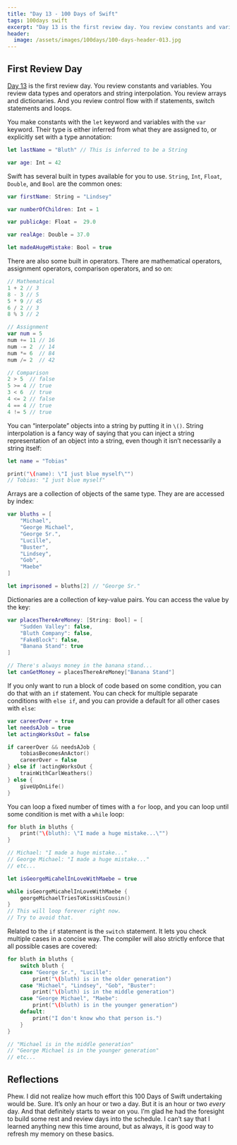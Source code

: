 ```yaml
---
title: "Day 13 - 100 Days of Swift"
tags: 100days swift
excerpt: "Day 13 is the first review day. You review constants and variables. You review data types and operators and string interpolation."
header:
  image: /assets/images/100days/100-days-header-013.jpg
---
```

## First Review Day
[Day 13](https://www.hackingwithswift.com/100/13) is the first review day. You review constants and variables. You review data types and operators and string interpolation. You review arrays and dictionaries. And you review control flow with if statements, switch statements and loops.

You make constants with the `let` keyword and variables with the `var` keyword. Their type is either inferred from what they are assigned to, or explicitly set with a type annotation:
```swift
let lastName = "Bluth" // This is inferred to be a String

var age: Int = 42
```

Swift has several built in types available for you to use. `String`, `Int`, `Float`, `Double`, and `Bool` are the common ones:
```swift
var firstName: String = "Lindsey"

var numberOfChildren: Int = 1

var publicAge: Float =  29.0

var realAge: Double = 37.0

let madeAHugeMistake: Bool = true
```

There are also some built in operators. There are mathematical operators, assignment operators, comparison operators, and so on:
```swift
// Mathematical
1 + 2 // 3
8 - 3 // 5
5 * 9 // 45
6 / 2 // 3
8 % 3 // 2

// Assignment
var num = 5
num += 11 // 16
num -= 2  // 14
num *= 6  // 84
num /= 2  // 42

// Comparison
2 > 5  // false
5 >= 4 // true
3 < 6  // true
4 <= 2 // false
4 == 4 // true
4 != 5 // true
```

You can “interpolate” objects into a string by putting it in `\()`. String interpolation is a fancy way of saying that you can inject a string representation of an object into a string, even though it isn’t necessarily a string itself:
```swift
let name = "Tobias"

print("\(name): \"I just blue myself\"")
// Tobias: "I just blue myself"
```

Arrays are a collection of objects of the same type. They are are accessed by index:
```swift
var bluths = [
    "Michael",
    "George Michael",
    "George Sr.",
    "Lucille",
    "Buster",
    "Lindsey",
    "Gob",
    "Maebe"
]

let imprisoned = bluths[2] // "George Sr."
```

Dictionaries are a collection of key-value pairs. You can access the value by the key:
```swift
var placesThereAreMoney: [String: Bool] = [
    "Sudden Valley": false,
    "Bluth Company": false,
    "FakeBlock": false,
    "Banana Stand": true
]

// There's always money in the banana stand...
let canGetMoney = placesThereAreMoney["Banana Stand"]
```

If you only want to run a block of code based on some condition, you can do that with an `if` statement. You can check for multiple separate conditions with `else if`, and you can provide a default for all other cases with `else`:
```swift
var careerOver = true
let needsAJob = true
let actingWorksOut = false

if careerOver && needsAJob {
    tobiasBecomesAnActor()
    careerOver = false
} else if !actingWorksOut {
    trainWithCarlWeathers()
} else {
    giveUpOnLife()
}
```

You can loop a fixed number of times with a `for` loop, and you can loop until some condition is met with a `while` loop:
```swift
for bluth in bluths {
    print("\(bluth): \"I made a huge mistake...\"")
}

// Michael: "I made a huge mistake..."
// George Michael: "I made a huge mistake..."
// etc...

let isGeorgeMicahelInLoveWithMaebe = true

while isGeorgeMicahelInLoveWithMaebe {
    georgeMichaelTriesToKissHisCousin()
}
// This will loop forever right now.
// Try to avoid that.
```

Related to the `if` statement is the `switch` statement. It lets you check multiple cases in a concise way. The compiler will also strictly enforce that all possible cases are covered:
```swift
for bluth in bluths {
    switch bluth {
    case "George Sr.", "Lucille":
        print("\(bluth) is in the older generation")
    case "Michael", "Lindsey", "Gob", "Buster":
        print("\(bluth) is in the middle generation")
    case "George Michael", "Maebe":
        print("\(bluth) is in the younger generation")
    default:
        print("I don't know who that person is.")
    }
}

// "Michael is in the middle generation"
// "George Michael is in the younger generation"
// etc...
```

## Reflections
Phew. I did not realize how much effort this 100 Days of Swift undertaking would be. Sure. It’s only an hour or two a day. But it is an hour or two *every* day. And that definitely starts to wear on you. I’m glad he had the foresight to build some rest and review days into the schedule. I can’t say that I learned anything new this time around, but as always, it is good way to refresh my memory on these basics.
